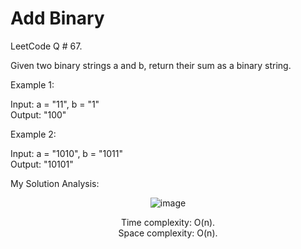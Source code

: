 # Add Binary

LeetCode Q # 67.

Given two binary strings a and b, return their sum as a binary string.

Example 1:

Input: a = "11", b = "1"</br>
Output: "100"

Example 2:

Input: a = "1010", b = "1011"</br>
Output: "10101"

My Solution Analysis:

<div align = "center">

  ![image](https://github.com/xo-azeem/Add-Binary-LeetCode/assets/171427226/5cb3f242-14a7-45ac-b4bb-65628b9e7c97)

  Time complexity: O(n).</br>Space complexity: O(n).
</div>
